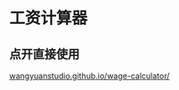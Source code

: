 # 工资计算器
## 点开直接使用
[wangyuanstudio.github.io/wage-calculator/](https://wangyuanstudio.github.io/wage-calculator/)